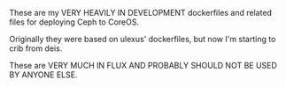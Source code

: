 These are my VERY HEAVILY IN DEVELOPMENT dockerfiles and related files for
deploying Ceph to CoreOS.

Originally they were based on ulexus' dockerfiles, but now I'm starting to crib
from deis.

These are VERY MUCH IN FLUX AND PROBABLY SHOULD NOT BE USED BY ANYONE ELSE.
